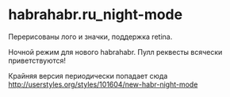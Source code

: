 habrahabr.ru_night-mode
=======================

Перерисованы лого и значки, поддержка retina.

Ночной режим для нового habrahabr. Пулл реквесты всячески приветствуются!

Крайняя версия периодически попадает сюда http://userstyles.org/styles/101604/new-habr-night-mode
